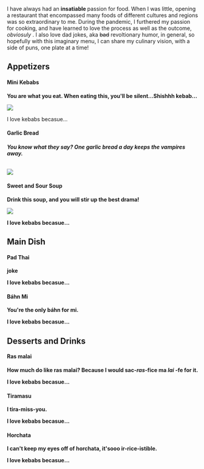<html>
  <head>
    <title> My Dream Menu </title>
     <p> I have always had an <strong> insatiable </strong> passion for food. When I was little, opening a restaurant that encompassed many foods of different cultures and regions was so extraordinary to me. During the pandemic, I furthered my passion for cooking, and have learned to love the process as well as the outcome, <em> obviosuly </em>. I also love dad jokes, aka <s>bad</s> revoltionary humor, in general, so hopefully with this imaginary menu, I can share my culinary vision, with a side of puns, one plate at a time! </p>
  </head>
  <body>
    <h2> Appetizers </h2>
    <h4> Mini Kebabs </h4>
    <p> <strong> You are what you eat. When eating this, you'll be silent...Shishhh kebab... </strong> </p>
    <img
      src="https://images.unsplash.com/photo-1555939594-58d7cb561ad1?ixlib=rb-4.0.3&ixid=M3wxMjA3fDB8MHxwaG90by1wYWdlfHx8fGVufDB8fHx8fA%3D%3D&auto=format&fit=crop&w=1974&q=80"
    />
       <p>I love kebabs becasue...</p>
    <h4> Garlic Bread </h4>
    <h6> <strong> You know what they say? One garlic bread a day keeps the vampires away. <strong> </h6>
    <img
      src="https://images.unsplash.com/photo-1587676353811-1708ddf47031?ixlib=rb-4.0.3&ixid=M3wxMjA3fDB8MHxwaG90by1wYWdlfHx8fGVufDB8fHx8fA%3D%3D&auto=format&fit=crop&w=2157&q=80"
    />
    <h4> Sweet and Sour Soup </h4>
    <p> <strong> Drink this soup, and you will stir up the best drama! </strong> </p>
    <img
      src=
    />
       <p>I love kebabs becasue...</p>
    <h2> Main Dish </h2>
    <h4> Pad Thai </h4>
    <p> <strong> joke </strong> </p>
       <p>I love kebabs becasue...</p>
    <h4> Báhn Mi </h4>
       <p> <strong> You're the only báhn for mi. </strong> </p>
       <p>I love kebabs becasue...</p>
    <h2> Desserts and Drinks </h2>
    <h4> Ras malai </h4>
    <p> <strong> How much do like ras malai? Because I would sac-<em>ras</em>-fice ma <em> lai </em>-fe for it. </strong> </p>
      <p>I love kebabs becasue...</p>
    <h4> Tiramasu </h4>
    <p> <strong> I tira-miss-you. </strong> </p>
       <p>I love kebabs becasue...</p>
       <h4> Horchata </h4>
          <p> <strong> I can't keep my eyes off of horchata, it'sooo ir-rice-istible. </strong> </p>
       <p>I love kebabs becasue...</p>
  
  </body>
</html>
